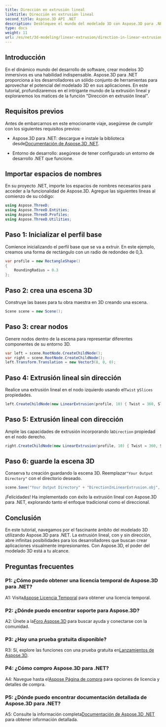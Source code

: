 ```yaml
---
title: Dirección en extrusión lineal
linktitle: Dirección en extrusión lineal
second_title: Aspose.3D API .NET
description: Desbloquee el mundo del modelado 3D con Aspose.3D para .NET. Aprenda a dirigir la extrusión lineal, impulse la creatividad y cree aplicaciones inmersivas sin esfuerzo.
type: docs
weight: 11
url: /es/net/3d-modeling/linear-extrusion/direction-in-linear-extrusion/
---
```

## Introducción

En el dinámico mundo del desarrollo de software, crear modelos 3D inmersivos es una habilidad indispensable. Aspose.3D para .NET proporciona a los desarrolladores un sólido conjunto de herramientas para aprovechar el potencial del modelado 3D en sus aplicaciones. En este tutorial, profundizaremos en el intrigante mundo de la extrusión lineal y exploraremos los matices de la función "Dirección en extrusión lineal".

## Requisitos previos

Antes de embarcarnos en este emocionante viaje, asegúrese de cumplir con los siguientes requisitos previos:

-  Aspose.3D para .NET: descargue e instale la biblioteca desde[Documentación de Aspose.3D .NET](https://reference.aspose.com/3d/net/).

- Entorno de desarrollo: asegúrese de tener configurado un entorno de desarrollo .NET que funcione.

## Importar espacios de nombres

En su proyecto .NET, importe los espacios de nombres necesarios para acceder a la funcionalidad de Aspose.3D. Agregue las siguientes líneas al comienzo de su código:

```csharp
using Aspose.ThreeD;
using Aspose.ThreeD.Entities;
using Aspose.ThreeD.Profiles;
using Aspose.ThreeD.Utilities;
```

## Paso 1: Inicializar el perfil base

Comience inicializando el perfil base que se va a extruir. En este ejemplo, creamos una forma de rectángulo con un radio de redondeo de 0,3.

```csharp
var profile = new RectangleShape()
{
    RoundingRadius = 0.3
};
```

## Paso 2: crea una escena 3D

Construye las bases para tu obra maestra en 3D creando una escena.

```csharp
Scene scene = new Scene();
```

## Paso 3: crear nodos

Genere nodos dentro de la escena para representar diferentes componentes de su entorno 3D.

```csharp
var left = scene.RootNode.CreateChildNode();
var right = scene.RootNode.CreateChildNode();
left.Transform.Translation = new Vector3(8, 0, 0);
```

## Paso 4: Extrusión lineal sin dirección

 Realice una extrusión lineal en el nodo izquierdo usando el`Twist` y`Slices` propiedades.

```csharp
left.CreateChildNode(new LinearExtrusion(profile, 10) { Twist = 360, Slices = 100 });
```

## Paso 5: Extrusión lineal con dirección

 Amplíe las capacidades de extrusión incorporando la`Direction` propiedad en el nodo derecho.

```csharp
right.CreateChildNode(new LinearExtrusion(profile, 10) { Twist = 360, Slices = 100, Direction = new Vector3(0.3, 0.2, 1) });
```

## Paso 6: guarde la escena 3D

 Conserva tu creación guardando la escena 3D. Reemplazar`"Your Output Directory"` con el directorio deseado.

```csharp
scene.Save("Your Output Directory" + "DirectionInLinearExtrusion.obj", FileFormat.WavefrontOBJ);
```

¡Felicidades! Ha implementado con éxito la extrusión lineal con Aspose.3D para .NET, explorando tanto el enfoque tradicional como el direccional.

## Conclusión

En este tutorial, navegamos por el fascinante ámbito del modelado 3D utilizando Aspose.3D para .NET. La extrusión lineal, con y sin dirección, abre infinitas posibilidades para los desarrolladores que buscan crear aplicaciones visualmente impresionantes. Con Aspose.3D, el poder del modelado 3D está a tu alcance.

## Preguntas frecuentes

### P1: ¿Cómo puedo obtener una licencia temporal de Aspose.3D para .NET?

 A1: Visita[Aspose Licencia Temporal](https://purchase.aspose.com/temporary-license/) para obtener una licencia temporal.

### P2: ¿Dónde puedo encontrar soporte para Aspose.3D?

 A2: Únete a la[Foro Aspose.3D](https://forum.aspose.com/c/3d/18) para buscar ayuda y conectarse con la comunidad.

### P3: ¿Hay una prueba gratuita disponible?

 R3: Sí, explore las funciones con una prueba gratuita en[Lanzamientos de Aspose.3D](https://releases.aspose.com/).

### P4: ¿Cómo compro Aspose.3D para .NET?

 A4: Navegue hasta el[Aspose Página de compra](https://purchase.aspose.com/buy) para opciones de licencia y detalles de compra.

### P5: ¿Dónde puedo encontrar documentación detallada de Aspose.3D para .NET?

 A5: Consulte la información completa[Documentación de Aspose.3D .NET](https://reference.aspose.com/3d/net/) para obtener información detallada.